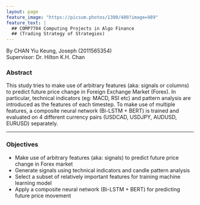 ```yaml
---
layout: page
feature_image: "https://picsum.photos/1300/400?image=989"
feature_text: |
  ## COMP7704 Computing Projects in Algo Finance
  ## (Trading Strategy of Strategies)
---
```


By CHAN Yiu Keung, Joseph (2011565354) <br/>
Supervisor: Dr. Hilton K.H. Chan

### Abstract
This study tries to make use of arbitrary features (aka: signals or columns) to predict future price change in Foreign Exchange Market (Forex). In particular, technical indicators (eg: MACD, RSI etc) and pattern analysis are introduced as the features of each timestep. To make use of multiple features, a composite neural network (Bi-LSTM + BERT) is trained and evaluated on 4 different currency pairs (USDCAD, USDJPY, AUDUSD, EURUSD) separately.

---

### Objectives
* Make use of arbitrary features (aka: signals) to predict future price change in Forex market
* Generate signals using technical indicators and candle pattern analysis
* Select a subset of relatively important features for training machine learning model
* Apply a composite neural network (Bi-LSTM + BERT) for predicting future price movement
